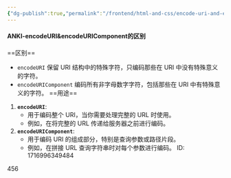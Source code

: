 ```yaml
---
{"dg-publish":true,"permalink":"/frontend/html-and-css/encode-uri-and-encode-uri-component/","created":"2024-05-29T23:33:13.000+08:00","updated":"2024-05-30T15:27:25.371+08:00"}
---
```


#### ANKI-encodeURI&encodeURIComponent的区别
==区别==
- `encodeURI` 保留 URI 结构中的特殊字符，只编码那些在 URI 中没有特殊意义的字符。
- `encodeURIComponent` 编码所有非字母数字字符，包括那些在 URI 中有特殊意义的字符。
==用途==
1. **`encodeURI`**:
    - 用于编码整个 URI，当你需要处理完整的 URL 时使用。
    - 例如，在将完整的 URL 传递给服务器之前进行编码。
2. **`encodeURIComponent`**:
    - 用于编码 URI 的组成部分，特别是查询参数或路径片段。
    - 例如，在拼接 URL 查询字符串时对每个参数进行编码。
ID: 1716996349484

456


